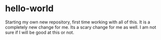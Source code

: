# hello-world
Starting my own new repository, first time working with all of this. 
It is a completely new change for me. Its a scary change for me as well. I am not sure if I will be good at this or not. 
